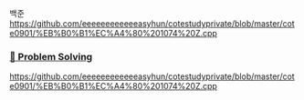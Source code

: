 
백준 https://github.com/eeeeeeeeeeeeasyhun/cotestudyprivate/blob/master/cote0901/%EB%B0%B1%EC%A4%80%201074%20Z.cpp

<a href="https://github.com/eeeeeeeeeeeeasyhun/cotestudyprivate/blob/master/cote0901/%EB%B0%B1%EC%A4%80%201074%20Z.cpp" > <h3>:muscle: Problem Solving </h3> </a>
https://github.com/eeeeeeeeeeeeasyhun/cotestudyprivate/blob/master/cote0901/%EB%B0%B1%EC%A4%80%201074%20Z.cpp
